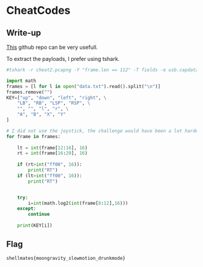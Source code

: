 # CheatCodes

## Write-up

[This](https://gist.github.com/berkus/bacdd6bdad10ab83c8179a9802998ed3) github repo can be very usefull.

To extract the payloads, I prefer using tshark.

```bash
#tshark -r cheat2.pcapng -Y "frame.len == 112" -T fields -e usb.capdata > data.txt
```


```python
import math
frames = [l for l in open("data.txt").read().split("\n")]
frames.remove("")
KEY=["up", "down", "left", "right", \
	"LB", "RB", "LSP", "RSP", \
	"", "", "l", "r", \
	"A", "B", "X", "Y"
]

# I did not use the joystick, the challenge would have been a lot harder
for frame in frames:
	
	lt = int(frame[12:16], 16)
	rt = int(frame[16:20], 16)
	
	if (rt>int("ff00", 16)):
		print("RT")
	if (lt>int("ff00", 16)):
		print("RT")


	try:
		i=int(math.log2(int(frame[8:12],16)))
	except:
		continue
	
	print(KEY[i])

```

## Flag

`shellmates{moongravity_slowmotion_drunkmode}`
